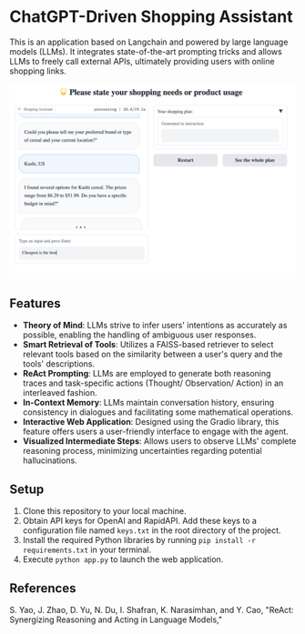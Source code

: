 # ChatGPT-Driven Shopping Assistant

This is an application based on Langchain and powered by large language models (LLMs). It integrates state-of-the-art prompting tricks and allows LLMs to freely call external APIs, ultimately providing users with online shopping links.

![show](assest/show.png)



## Features

- **Theory of Mind**: LLMs strive to infer users' intentions as accurately as possible, enabling the handling of ambiguous user responses.
- **Smart Retrieval of Tools**: Utilizes a FAISS-based retriever to select relevant tools based on the similarity between a user's query and the tools' descriptions.
- **ReAct Prompting**: LLMs are employed to generate both reasoning traces and task-specific actions (Thought/ Observation/ Action) in an interleaved fashion.
- **In-Context Memory**: LLMs maintain conversation history, ensuring consistency in dialogues and facilitating some mathematical operations.
- **Interactive Web Application**: Designed using the Gradio library, this feature offers users a user-friendly interface to engage with the agent.
- **Visualized Intermediate Steps**: Allows users to observe LLMs' complete reasoning process, minimizing uncertainties regarding potential hallucinations.

## Setup

1. Clone this repository to your local machine.
2. Obtain API keys for OpenAI and RapidAPI. Add these keys to a configuration file named `keys.txt` in the root directory of the project.
3. Install the required Python libraries by running `pip install -r requirements.txt` in your terminal.
4. Execute `python app.py` to launch the web application.

## References

S. Yao, J. Zhao, D. Yu, N. Du, I. Shafran, K. Narasimhan, and Y. Cao, "ReAct: Synergizing Reasoning and Acting in Language Models,"
